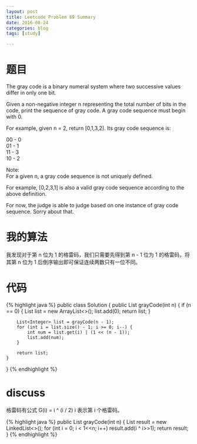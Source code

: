 ```yaml
---
layout: post
title: Leetcode Problem 89 Summary
date: 2016-08-24
categories: blog
tags: [study]

---
```


# 题目

The gray code is a binary numeral system where two successive values differ in only one bit.

Given a non-negative integer n representing the total number of bits in the code, print the sequence of gray code. A gray code sequence must begin with 0.

For example, given n = 2, return [0,1,3,2]. Its gray code sequence is:

00 - 0  
01 - 1  
11 - 3  
10 - 2

Note:  
For a given n, a gray code sequence is not uniquely defined.

For example, [0,2,3,1] is also a valid gray code sequence according to the above definition.

For now, the judge is able to judge based on one instance of gray code sequence. Sorry about that.

# 我的算法

我发现对于第 n 位为 1 的格雷码，我们只需要先得到第 n - 1 位为 1 的格雷码，将其第 n 位为 1 后倒序输出即可保证连续两数只有一位不同。

# 代码

{% highlight java %}
public class Solution {
    public List<Integer> grayCode(int n) {
        if (n == 0) {
            List<Integer> list = new ArrayList<>();
            list.add(0);
            return list;
        }
        
        List<Integer> list = grayCode(n - 1);
        for (int i = list.size() - 1; i >= 0; i--) {
            int num = list.get(i) | (1 << (n - 1));
            list.add(num);
        }
        
        return list;
    }
}
{% endhighlight %}

# discuss

格雷码有公式 G(i) = i ^ (i / 2) i 表示第 i 个格雷码。

{% highlight java %}
public List<Integer> grayCode(int n) {
    List<Integer> result = new LinkedList<>();
    for (int i = 0; i < 1<<n; i++) result.add(i ^ i>>1);
    return result;
}
{% endhighlight %}